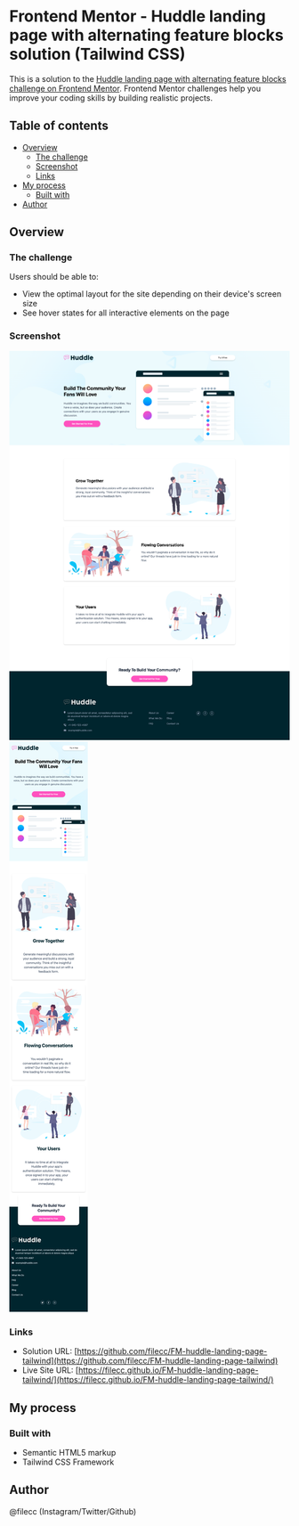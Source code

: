 # Frontend Mentor - Huddle landing page with alternating feature blocks solution (Tailwind CSS)

This is a solution to the [Huddle landing page with alternating feature blocks challenge on Frontend Mentor](https://www.frontendmentor.io/challenges/huddle-landing-page-with-alternating-feature-blocks-5ca5f5981e82137ec91a5100). Frontend Mentor challenges help you improve your coding skills by building realistic projects. 

## Table of contents

- [Overview](#overview)
  - [The challenge](#the-challenge)
  - [Screenshot](#screenshot)
  - [Links](#links)
- [My process](#my-process)
  - [Built with](#built-with)
- [Author](#author)



## Overview

### The challenge

Users should be able to:

- View the optimal layout for the site depending on their device's screen size
- See hover states for all interactive elements on the page

### Screenshot

![Desktop](./huddle-desktop.png)
![Mobile](./huddle-mobile.png)

### Links

- Solution URL: [https://github.com/filecc/FM-huddle-landing-page-tailwind](https://github.com/filecc/FM-huddle-landing-page-tailwind)
- Live Site URL: [https://filecc.github.io/FM-huddle-landing-page-tailwind/](https://filecc.github.io/FM-huddle-landing-page-tailwind/)

## My process

### Built with

- Semantic HTML5 markup
- Tailwind CSS Framework

## Author

@filecc (Instagram/Twitter/Github)
